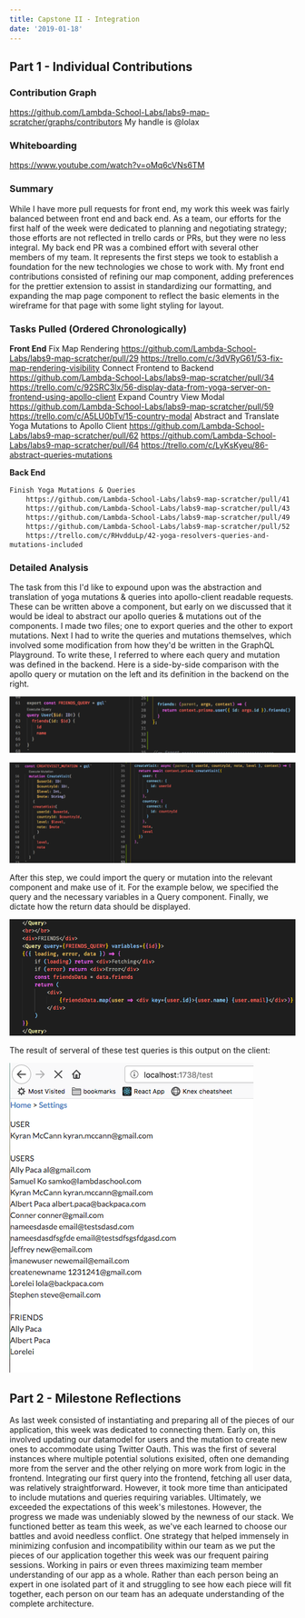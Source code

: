 ```yaml
---
title: Capstone II - Integration
date: '2019-01-18'
---
```


## Part 1 - Individual Contributions

### Contribution Graph

https://github.com/Lambda-School-Labs/labs9-map-scratcher/graphs/contributors
My handle is @lolax

### Whiteboarding
https://www.youtube.com/watch?v=oMq6cVNs6TM

### Summary

While I have more pull requests for front end, my work this week was fairly balanced between front end and back end. As a team, our efforts for the first half of the week were dedicated to planning and negotiating strategy; those efforts are not reflected in trello cards or PRs, but they were no less integral. My back end PR was a combined effort with several other members of my team. It represents the first steps we took to establish a foundation for the new technologies we chose to work with. My front end contributions consisted of refining our map component, adding preferences for the prettier extension to assist in standardizing our formatting, and expanding the map page component to reflect the basic elements in the wireframe for that page with some light styling for layout. 
	
### Tasks Pulled (Ordered Chronologically)

**Front End**
	Fix Map Rendering
        https://github.com/Lambda-School-Labs/labs9-map-scratcher/pull/29
        https://trello.com/c/3dVRyG61/53-fix-map-rendering-visibility
    Connect Frontend to Backend
        https://github.com/Lambda-School-Labs/labs9-map-scratcher/pull/34
        https://trello.com/c/92SRC3lx/56-display-data-from-yoga-server-on-frontend-using-apollo-client
    Expand Country View Modal
        https://github.com/Lambda-School-Labs/labs9-map-scratcher/pull/59
        https://trello.com/c/A5LU0bTv/15-country-modal
    Abstract and Translate Yoga Mutations to Apollo Client
        https://github.com/Lambda-School-Labs/labs9-map-scratcher/pull/62
        https://github.com/Lambda-School-Labs/labs9-map-scratcher/pull/64
        https://trello.com/c/LyKsKyeu/86-abstract-queries-mutations

**Back End**

    Finish Yoga Mutations & Queries
        https://github.com/Lambda-School-Labs/labs9-map-scratcher/pull/41
        https://github.com/Lambda-School-Labs/labs9-map-scratcher/pull/43
        https://github.com/Lambda-School-Labs/labs9-map-scratcher/pull/49
        https://github.com/Lambda-School-Labs/labs9-map-scratcher/pull/52
        https://trello.com/c/RHvdduLp/42-yoga-resolvers-queries-and-mutations-included

    

### Detailed Analysis

The task from this I'd like to expound upon was the abstraction and translation of yoga mutations & queries into apollo-client readable requests. These can be written above a component, but early on we discussed that it would be ideal to abstract our apollo queries & mutations out of the components. I made two files; one to export queries and the other to export mutations. Next I had to write the queries and mutations themselves, which involved some modification from how they'd be written in the GraphQL Playground. To write these, I referred to where each query and mutation was defined in the backend. Here is a side-by-side comparison with the apollo query or mutation on the left and its definition in the backend on the right.

![queries](../../assets/capstone/query.png)

![mutations](../../assets/capstone/mutation.png)

After this step, we could import the query or mutation into the relevant component and make use of  it. For the example below, we specified the query and the necessary variables in a Query component. Finally, we dictate how the return data should be displayed.

![query](../../assets/capstone/frontend-query.png)

The result of serveral of these test queries is this output on the client:

![list of friends](../../assets/capstone/output.png)



## Part 2 - Milestone Reflections

As last week consisted of instantiating and preparing all of the pieces of our application, this week was dedicated to connecting them. Early on, this involved updating our datamodel for users and the mutation to create new ones to accommodate using Twitter Oauth. This was the first of several instances where multiple potential solutions exisited, often one demanding more from the server and the other relying on more work from logic in the frontend. Integrating our first query into the frontend, fetching all user data, was relatively straightforward. However, it took more time than anticipated to include mutations and queries requiring variables. Ultimately, we exceeded the expectations of this week's milestones. However, the progress we made was undeniably slowed by the newness of our stack. We functioned better as team this week, as we've each learned to choose our battles and avoid needless conflict. One strategy that helped immensely in minimizing confusion and incompatibility within our team as we put the pieces of our application together this week was our frequent pairing sessions. Working in pairs or even threes maximizing team member understanding of our app as a whole. Rather than each person being an expert in one isolated part of it and struggling to see how each piece will fit together, each person on our team has an adequate understanding of the complete architecture. 